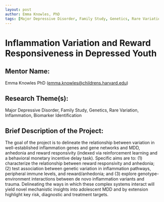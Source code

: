 ```yaml
---
layout: post
author: Emma Knowles, PhD 
tags: [Major Depressive Disorder, Family Study, Genetics, Rare Variation, Inflammation, Biomarker Identification]
---
```


# Inflammation Variation and Reward Responsiveness in Depressed Youth 

## Mentor Name:

Emma Knowles PhD (emma.knowles@childrens.harvard.edu)

## Research Theme(s): 

Major Depressive Disorder, Family Study, Genetics, Rare Variation, Inflammation, Biomarker Identification

## Brief Description of the Project: 

The goal of the project is to delineate the relationship between variation in well-established inflammation genes and gene networks and MDD, anhedonia and reward responsivity (indexed via reinforcement learning and a behavioral monetary incentive delay task). Specific aims are to: (1) characterize the relationship between reward responsivity and anhedonia; (2) test association between genetic variation in inflammation pathways, peripheral immune levels, and reward/anhedonia; and (3) explore genotype-environment interactions between de novo inflammation variants and trauma. Delineating the ways in which these complex systems interact will yield novel mechanistic insights into adolescent MDD and by extension highlight key risk, diagnostic and treatment targets.